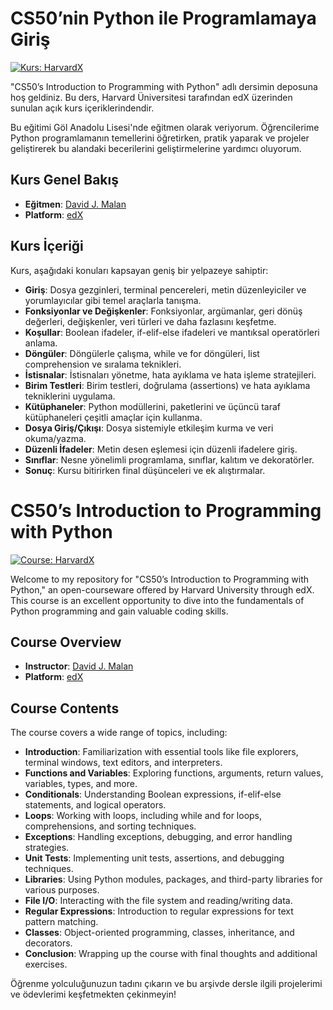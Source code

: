 # CS50’nin Python ile Programlamaya Giriş

[![Kurs: HarvardX](https://img.shields.io/badge/Kurs-HarvardX-red.svg)](https://learning.edx.org/course/course-v1:HarvardX+CS50P+Python/home)

"CS50’s Introduction to Programming with Python" adlı dersimin deposuna hoş geldiniz. Bu ders, Harvard Üniversitesi tarafından edX üzerinden sunulan açık kurs içeriklerindendir.

Bu eğitimi Göl Anadolu Lisesi'nde eğitmen olarak veriyorum. Öğrencilerime Python programlamanın temellerini öğretirken, pratik yaparak ve projeler geliştirerek bu alandaki becerilerini geliştirmelerine yardımcı oluyorum.
## Kurs Genel Bakış

- **Eğitmen**: [David J. Malan](mailto:malan@harvard.edu)
- **Platform**: [edX](https://learning.edx.org/course/course-v1:HarvardX+CS50P+Python/home)

## Kurs İçeriği

Kurs, aşağıdaki konuları kapsayan geniş bir yelpazeye sahiptir:

- **Giriş**: Dosya gezginleri, terminal pencereleri, metin düzenleyiciler ve yorumlayıcılar gibi temel araçlarla tanışma.
- **Fonksiyonlar ve Değişkenler**: Fonksiyonlar, argümanlar, geri dönüş değerleri, değişkenler, veri türleri ve daha fazlasını keşfetme.
- **Koşullar**: Boolean ifadeler, if-elif-else ifadeleri ve mantıksal operatörleri anlama.
- **Döngüler**: Döngülerle çalışma, while ve for döngüleri, list comprehension ve sıralama teknikleri.
- **İstisnalar**: İstisnaları yönetme, hata ayıklama ve hata işleme stratejileri.
- **Birim Testleri**: Birim testleri, doğrulama (assertions) ve hata ayıklama tekniklerini uygulama.
- **Kütüphaneler**: Python modüllerini, paketlerini ve üçüncü taraf kütüphaneleri çeşitli amaçlar için kullanma.
- **Dosya Giriş/Çıkışı**: Dosya sistemiyle etkileşim kurma ve veri okuma/yazma.
- **Düzenli İfadeler**: Metin desen eşlemesi için düzenli ifadelere giriş.
- **Sınıflar**: Nesne yönelimli programlama, sınıflar, kalıtım ve dekoratörler.
- **Sonuç**: Kursu bitirirken final düşünceleri ve ek alıştırmalar.

# CS50’s Introduction to Programming with Python

[![Course: HarvardX](https://img.shields.io/badge/Course-HarvardX-red.svg)](https://learning.edx.org/course/course-v1:HarvardX+CS50P+Python/home)

Welcome to my repository for "CS50’s Introduction to Programming with Python," an open-courseware offered by Harvard University through edX. This course is an excellent opportunity to dive into the fundamentals of Python programming and gain valuable coding skills.

## Course Overview

- **Instructor**: [David J. Malan](mailto:malan@harvard.edu)
- **Platform**: [edX](https://learning.edx.org/course/course-v1:HarvardX+CS50P+Python/home)

## Course Contents

The course covers a wide range of topics, including:

- **Introduction**: Familiarization with essential tools like file explorers, terminal windows, text editors, and interpreters.
- **Functions and Variables**: Exploring functions, arguments, return values, variables, types, and more.
- **Conditionals**: Understanding Boolean expressions, if-elif-else statements, and logical operators.
- **Loops**: Working with loops, including while and for loops, comprehensions, and sorting techniques.
- **Exceptions**: Handling exceptions, debugging, and error handling strategies.
- **Unit Tests**: Implementing unit tests, assertions, and debugging techniques.
- **Libraries**: Using Python modules, packages, and third-party libraries for various purposes.
- **File I/O**: Interacting with the file system and reading/writing data.
- **Regular Expressions**: Introduction to regular expressions for text pattern matching.
- **Classes**: Object-oriented programming, classes, inheritance, and decorators.
- **Conclusion**: Wrapping up the course with final thoughts and additional exercises.

Öğrenme yolculuğunuzun tadını çıkarın ve bu arşivde dersle ilgili projelerimi ve ödevlerimi keşfetmekten çekinmeyin!
